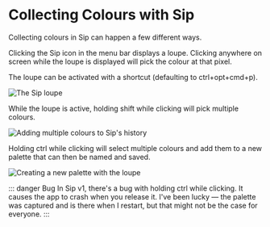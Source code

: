 # Collecting Colours with Sip

Collecting colours in Sip can happen a few different ways.

Clicking the Sip icon in the menu bar displays a loupe. Clicking anywhere on screen while the loupe is displayed will pick the colour at that pixel.

The loupe can be activated with a shortcut (defaulting to ctrl+opt+cmd+p).

![The Sip loupe](/images/colour/sip-loupe.png)

While the loupe is active, holding shift while clicking will pick multiple colours. 

![Adding multiple colours to Sip's history](/images/colour/sip-loupe-shift.png)

Holding ctrl while clicking will select multiple colours and add them to a new palette that can then be named and saved.

![Creating a new palette with the loupe](/images/colour/sip-loupe-ctrl.png)

::: danger Bug
In Sip v1, there's a bug with holding ctrl while clicking. It causes the app to crash when you release it. I've been lucky — the palette was captured and is there when I restart, but that might not be the case for everyone.
:::
